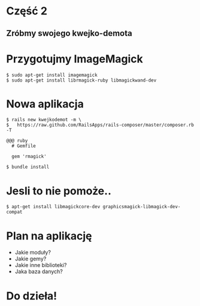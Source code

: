 <!SLIDE title-slide transition=fade>

# Część 2 #

<!SLIDE transition=fade>

## Zróbmy swojego kwejko-demota

<!SLIDE transition=fade>

# Przygotujmy ImageMagick

<!SLIDE commandline incremental transition=fade>

    $ sudo apt-get install imagemagick
    $ sudo apt-get install librmagick-ruby libmagickwand-dev

<!SLIDE smaller commandline incremental transition=fade>

# Nowa aplikacja

    $ rails new kwejkodemot -m \
    $   https://raw.github.com/RailsApps/rails-composer/master/composer.rb -T

<!SLIDE transition=fade>

    @@@ ruby
      # Gemfile
      
      gem 'rmagick'

<!SLIDE commandline incremental transition=fade>

    $ bundle install

<!SLIDE commandline incremental transition=fade>

# Jesli to nie pomoże..

    $ apt-get install libmagickcore-dev graphicsmagick-libmagick-dev-compat

<!SLIDE smaller bullets incremental transition=fade>

# Plan na aplikację
  
  * Jakie moduły?
  * Jakie gemy?
  * Jakie inne biblioteki?
  * Jaka baza danych?

<!SLIDE transition=fade>

# Do dzieła!
